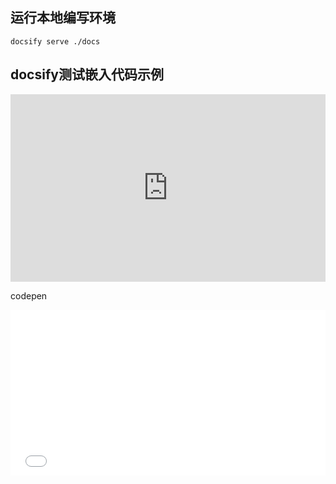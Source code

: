 ## 运行本地编写环境
```
docsify serve ./docs
```
## docsify测试嵌入代码示例
<iframe  src="https://jsfiddle.net/maksim84/gsan4ph1/6/embedded/result,js,html,css/" allowfullscreen="allowfullscreen" frameborder="0" style="width:100%;height:300px;"></iframe>

codepen
<iframe height='265' scrolling='no' title='gRaGEr' src='//codepen.io/maksim84/embed/preview/gRaGEr/?height=265&theme-id=light&default-tab=html,result&embed-version=2' frameborder='no' allowtransparency='true' allowfullscreen='true' style='width: 100%;'>See the Pen <a href='https://codepen.io/maksim84/pen/gRaGEr/'>gRaGEr</a> by maksim.lin (<a href='https://codepen.io/maksim84'>@maksim84</a>) on <a href='https://codepen.io'>CodePen</a>.
</iframe>
